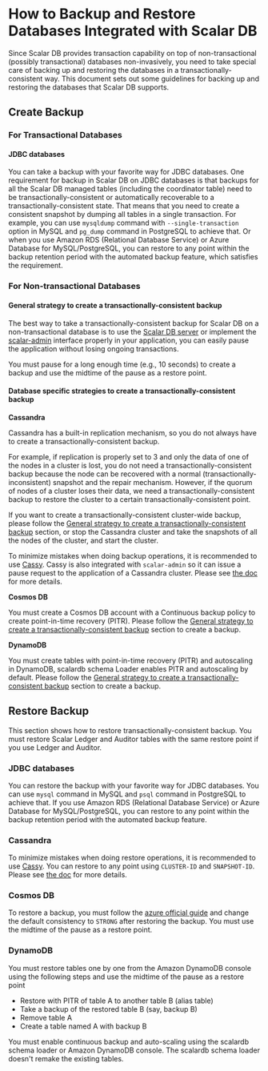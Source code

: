 # How to Backup and Restore Databases Integrated with Scalar DB

Since Scalar DB provides transaction capability on top of non-transactional (possibly transactional) databases non-invasively, you need to take special care of backing up and restoring the databases in a transactionally-consistent way. 
This document sets out some guidelines for backing up and restoring the databases that Scalar DB supports.

## Create Backup

### For Transactional Databases

#### JDBC databases

You can take a backup with your favorite way for JDBC databases.
One requirement for backup in Scalar DB on JDBC databases is that backups for all the Scalar DB managed tables (including the coordinator table) need to be transactionally-consistent or automatically recoverable to a transactionally-consistent state.
That means that you need to create a consistent snapshot by dumping all tables in a single transaction.
For example, you can use `mysqldump` command with `--single-transaction` option in MySQL and `pg_dump` command in PostgreSQL to achieve that.
Or when you use Amazon RDS (Relational Database Service) or Azure Database for MySQL/PostgreSQL, you can restore to any point within the backup retention period with the automated backup feature, which satisfies the requirement.

### For Non-transactional Databases

#### General strategy to create a transactionally-consistent backup

The best way to take a transactionally-consistent backup for Scalar DB on a non-transactional database is to use the [Scalar DB server](https://github.com/scalar-labs/scalardb/tree/master/server) or implement the [scalar-admin](https://github.com/scalar-labs/scalar-admin) interface properly in your application, you can easily pause the application without losing ongoing transactions.

You must pause for a long enough time (e.g., 10 seconds) to create a backup and use the midtime of the pause as a restore point.

#### Database specific strategies to create a transactionally-consistent backup

**Cassandra**

Cassandra has a built-in replication mechanism, so you do not always have to create a transactionally-consistent backup.

For example, if replication is properly set to 3 and only the data of one of the nodes in a cluster is lost, you do not need a transactionally-consistent backup because the node can be recovered with a normal (transactionally-inconsistent) snapshot and the repair mechanism. However, if the quorum of nodes of a cluster loses their data, we need a transactionally-consistent backup to restore the cluster to a certain transactionally-consistent point.

If you want to create a transactionally-consistent cluster-wide backup, please follow the [General strategy to create a transactionally-consistent backup](#general-strategy-to-create-a-transactionally-consistent-backup) section, or 
stop the Cassandra cluster and take the snapshots of all the nodes of the cluster, and start the cluster. 

To minimize mistakes when doing backup operations, it is recommended to use [Cassy](https://github.com/scalar-labs/cassy).
Cassy is also integrated with `scalar-admin` so it can issue a pause request to the application of a Cassandra cluster.
Please see [the doc](https://github.com/scalar-labs/cassy/blob/master/docs/getting-started.md#take-cluster-wide-consistent-backups) for more details.

**Cosmos DB**

You must create a Cosmos DB account with a Continuous backup policy to create point-in-time recovery (PITR). Please follow the [General strategy to create a transactionally-consistent backup](#general-strategy-to-create-a-transactionally-consistent-backup) section to create a backup.

**DynamoDB**

You must create tables with point-in-time recovery (PITR) and autoscaling in DynamoDB, scalardb schema Loader enables PITR and autoscaling by default. Please follow the [General strategy to create a transactionally-consistent backup](#general-strategy-to-create-a-transactionally-consistent-backup) section to create a backup.


## Restore Backup

This section shows how to restore transactionally-consistent backup. You must restore Scalar Ledger and Auditor tables with the same restore point if you use Ledger and Auditor.

### JDBC databases

You can restore the backup with your favorite way for JDBC databases.
You can use `mysql` command in MySQL and `psql` command in PostgreSQL to achieve that. 
If you use Amazon RDS (Relational Database Service) or Azure Database for MySQL/PostgreSQL, 
you can restore to any point within the backup retention period with the automated backup feature.

### Cassandra

To minimize mistakes when doing restore operations, it is recommended to use [Cassy](https://github.com/scalar-labs/cassy).
You can restore to any point using `CLUSTER-ID` and `SNAPSHOT-ID`.
Please see [the doc](https://github.com/scalar-labs/cassy/blob/master/docs/getting-started.md#take-cluster-wide-consistent-backups) for more details.

### Cosmos DB

To restore a backup, you must follow the [azure official guide](https://docs.microsoft.com/en-us/azure/cosmos-db/restore-account-continuous-backup#restore-account-portal) and change the default consistency to `STRONG` after restoring the backup.
You must use the midtime of the pause as a restore point.

### DynamoDB

You must restore tables one by one from the Amazon DynamoDB console using the following steps and use the midtime of the pause as a restore point

* Restore with PITR of table A to another table B (alias table)
* Take a backup of the restored table B (say, backup B)
* Remove table A
* Create a table named A with backup B

You must enable continuous backup and auto-scaling using the scalardb schema loader or Amazon DynamoDB console. The scalardb schema loader doesn't remake the existing tables.
